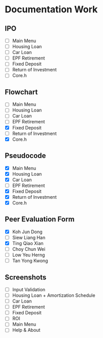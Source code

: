 # Documentation Work

## IPO

- [ ] Main Menu
- [ ] Housing Loan
- [ ] Car Loan
- [ ] EPF Retirement
- [ ] Fixed Deposit
- [ ] Return of Investment
- [ ] Core.h

## Flowchart

- [ ] Main Menu
- [ ] Housing Loan
- [ ] Car Loan
- [ ] EPF Retirement
- [x] Fixed Deposit
- [ ] Return of Investment
- [x] Core.h

## Pseudocode

- [x] Main Menu
- [x] Housing Loan
- [x] Car Loan
- [ ] EPF Retirement
- [x] Fixed Deposit
- [x] Return of Investment
- [x] Core.h

## Peer Evaluation Form

- [x] Koh Jun Dong
- [ ] Siew Liang Han
- [x] Ting Qiao Xian
- [ ] Choy Chun Wei
- [ ] Low Yeu Herng
- [ ] Tan Yong Kwong

## Screenshots

- [ ] Input Validation
- [ ] Housing Loan + Amortization Schedule
- [ ] Car Loan
- [ ] EPF Retirement
- [ ] Fixed Deposit
- [ ] ROI
- [ ] Main Menu
- [ ] Help & About
